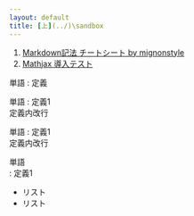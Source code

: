 ```yaml
---
layout: default
title: [上](../)\sandbox
---
```


1. [Markdown記法 チートシート by mignonstyle](markdown-test)
2. [Mathjax 導入テスト](math-test)


単語
: 定義

単語
: 定義1  
定義内改行

単語
: 定義1  
  定義内改行

単語  
: 定義1  
  + リスト
  + リスト
